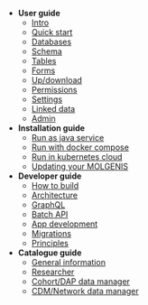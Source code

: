 - **User guide**
    - [Intro](use.md)
    - [Quick start](use_quickstart.md)
    - [Databases](use_database.md)
    - [Schema](use_schema.md)
    - [Tables](use_tables.md)
    - [Forms](use_forms.md)
    - [Up/download](use_updownload.md)
    - [Permissions](use_permissions.md)
    - [Settings](use_database_settings.md)
    - [Linked data](semantics.md)
    - [Admin](use_global_settings.md)
- **Installation guide**
    - [Run as java service](run_java.md)
    - [Run with docker compose](run_docker.md)
    - [Run in kubernetes cloud](run_helm.md)
    - [Updating your MOLGENIS](run_updates.md)
- **Developer guide**
    - [How to build](dev_quickstart.md)
    - [Architecture](dev_architecture.md)
    - [GraphQL](dev_graphql.md)
    - [Batch API](dev_batchapi.md)
    - [App development](dev_apps.md)
    - [Migrations](dev_migrations.md)
    - [Principles](dev_principles.md)
- **Catalogue guide**
    - [General information](cat_general-information.md)
    - [Researcher](cat_researcher.md)
    - [Cohort/DAP data manager](cat_cohort-data-manager.md)
    - [CDM/Network data manager](cat_network-data-manager.md)

